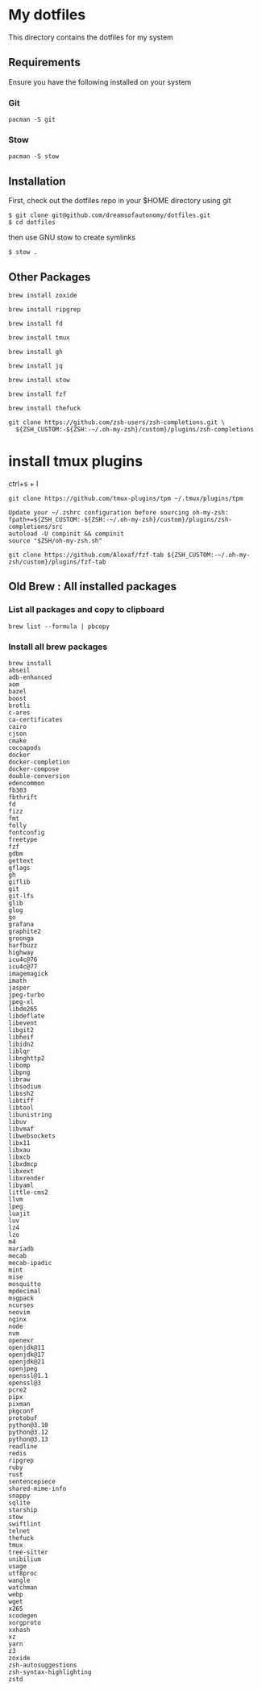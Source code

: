 # My dotfiles

This directory contains the dotfiles for my system

## Requirements

Ensure you have the following installed on your system

### Git

```
pacman -S git
```

### Stow

```
pacman -S stow
```

## Installation

First, check out the dotfiles repo in your $HOME directory using git

```
$ git clone git@github.com/dreamsofautonomy/dotfiles.git
$ cd dotfiles
```

then use GNU stow to create symlinks

```
$ stow .
```

## Other Packages
```
brew install zoxide
```

```
brew install ripgrep
```

```
brew install fd
```

```
brew install tmux
```

```
brew install gh
```

```
brew install jq
```

```
brew install stow
```

```
brew install fzf
```

```
brew install thefuck
```

```
git clone https://github.com/zsh-users/zsh-completions.git \
  ${ZSH_CUSTOM:-${ZSH:-~/.oh-my-zsh}/custom}/plugins/zsh-completions
```


# install tmux plugins
ctrl+s + I 
```
git clone https://github.com/tmux-plugins/tpm ~/.tmux/plugins/tpm
```


```
Update your ~/.zshrc configuration before sourcing oh-my-zsh:
fpath+=${ZSH_CUSTOM:-${ZSH:-~/.oh-my-zsh}/custom}/plugins/zsh-completions/src
autoload -U compinit && compinit
source "$ZSH/oh-my-zsh.sh"
```

```
git clone https://github.com/Aloxaf/fzf-tab ${ZSH_CUSTOM:-~/.oh-my-zsh/custom}/plugins/fzf-tab
```


## Old Brew : All installed packages 
### List all packages and copy to clipboard
```
brew list --formula | pbcopy
```

### Install all brew packages

```
brew install 
abseil
adb-enhanced
aom
bazel
boost
brotli
c-ares
ca-certificates
cairo
cjson
cmake
cocoapods
docker
docker-completion
docker-compose
double-conversion
edencommon
fb303
fbthrift
fd
fizz
fmt
folly
fontconfig
freetype
fzf
gdbm
gettext
gflags
gh
giflib
git
git-lfs
glib
glog
go
grafana
graphite2
groonga
harfbuzz
highway
icu4c@76
icu4c@77
imagemagick
imath
jasper
jpeg-turbo
jpeg-xl
libde265
libdeflate
libevent
libgit2
libheif
libidn2
liblqr
libnghttp2
libomp
libpng
libraw
libsodium
libssh2
libtiff
libtool
libunistring
libuv
libvmaf
libwebsockets
libx11
libxau
libxcb
libxdmcp
libxext
libxrender
libyaml
little-cms2
llvm
lpeg
luajit
luv
lz4
lzo
m4
mariadb
mecab
mecab-ipadic
mint
mise
mosquitto
mpdecimal
msgpack
ncurses
neovim
nginx
node
nvm
openexr
openjdk@11
openjdk@17
openjdk@21
openjpeg
openssl@1.1
openssl@3
pcre2
pipx
pixman
pkgconf
protobuf
python@3.10
python@3.12
python@3.13
readline
redis
ripgrep
ruby
rust
sentencepiece
shared-mime-info
snappy
sqlite
starship
stow
swiftlint
telnet
thefuck
tmux
tree-sitter
unibilium
usage
utf8proc
wangle
watchman
webp
wget
x265
xcodegen
xorgproto
xxhash
xz
yarn
z3
zoxide
zsh-autosuggestions
zsh-syntax-highlighting
zstd
```